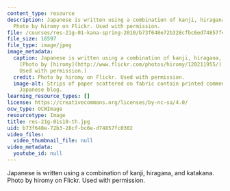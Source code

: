 ```yaml
---
content_type: resource
description: Japanese is written using a combination of kanji, hiragana, and katakana.
  Photo by hiromy on Flickr. Used with permission.
file: /courses/res-21g-01-kana-spring-2010/b73f648e72b328cfbc6ed74857fc0302_res-21g-01s10-th.jpg
file_size: 16597
file_type: image/jpeg
image_metadata:
  caption: Japanese is written using a combination of kanji, hiragana, and katakana.
    (Photo by [hiromy](http://www.flickr.com/photos/hiromy/120211955/) on Flickr.
    Used with permission.)
  credit: Photo by hiromy on Flickr. Used with permission.
  image-alt: Strips of paper scattered on fabric contain printed comments  from a
    Japanese blog.
learning_resource_types: []
license: https://creativecommons.org/licenses/by-nc-sa/4.0/
ocw_type: OCWImage
resourcetype: Image
title: res-21g-01s10-th.jpg
uid: b73f648e-72b3-28cf-bc6e-d74857fc0302
video_files:
  video_thumbnail_file: null
video_metadata:
  youtube_id: null
---
```

Japanese is written using a combination of kanji, hiragana, and katakana. Photo by hiromy on Flickr. Used with permission.